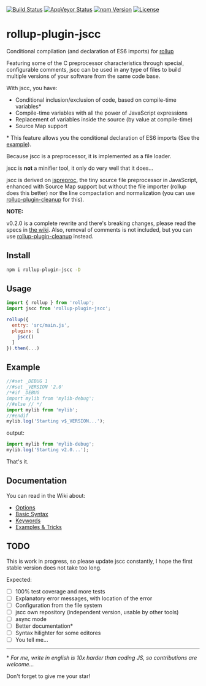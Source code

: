 [![Build Status][build-image]][build-url]
[![AppVeyor Status][wbuild-image]][wbuild-url]
[![npm Version][npm-image]][npm-url]
[![License][license-image]][license-url]

# rollup-plugin-jscc

Conditional compilation (and declaration of ES6 imports) for [rollup](http://rollupjs.org/)

Featuring some of the C preprocessor characteristics through special, configurable comments, jscc can be used in any type of files to build multiple versions of your software from the same code base.

With jscc, you have:

* Conditional inclusion/exclusion of code, based on compile-time variables*
* Compile-time variables with all the power of JavaScript expressions
* Replacement of variables inside the source (by value at compile-time)
* Source Map support

\* This feature allows you the conditional declaration of ES6 imports (See the [example](#example)).

Because jscc is a preprocessor, it is implemented as a file loader.

jscc is **not** a minifier tool, it only do very well that it does...

jscc is derived on [jspreproc](http://amarcruz.github.io/jspreproc), the tiny source file preprocessor in JavaScript, enhanced with Source Map support but without the file importer (rollup does this better) nor the line compactation and normalization (you can use [rollup-plugin-cleanup](https://github.com/aMarCruz/rollup-plugin-cleanup) for this).

**NOTE:**

v0.2.0 is a complete rewrite and there's breaking changes, please read the specs in [the wiki](https://github.com/aMarCruz/rollup-plugin-jscc/wiki).
Also, removal of comments is not included, but you can use [rollup-plugin-cleanup](https://github.com/aMarCruz/rollup-plugin-cleanup) instead.

## Install

```sh
npm i rollup-plugin-jscc -D
```

## Usage

```js
import { rollup } from 'rollup';
import jscc from 'rollup-plugin-jscc';

rollup({
  entry: 'src/main.js',
  plugins: [
    jscc()
  ]
}).then(...)
```

## Example

```js
//#set _DEBUG 1
//#set _VERSION '2.0'
/*#if _DEBUG
import mylib from 'mylib-debug';
//#else // */
import mylib from 'mylib';
//#endif
mylib.log('Starting v$_VERSION...');
```

output:

```js
import mylib from 'mylib-debug';
mylib.log('Starting v2.0...');
```

That's it.


## Documentation

You can read in the Wiki about:

- [Options](https://github.com/aMarCruz/rollup-plugin-jscc/wiki/Home)
- [Basic Syntax](https://github.com/aMarCruz/rollup-plugin-jscc/wiki/Syntax)
- [Keywords](https://github.com/aMarCruz/rollup-plugin-jscc/wiki/Keywords)
- [Examples & Tricks](https://github.com/aMarCruz/rollup-plugin-jscc/wiki/Examples)


## TODO

This is work in progress, so please update jscc constantly, I hope the first stable version does not take too long.

Expected:

- [ ] 100% test coverage and more tests
- [ ] Explanatory error messages, with location of the error
- [ ] Configuration from the file system
- [ ] jscc own repository (independent version, usable by other tools)
- [ ] async mode
- [ ] Better documentation*
- [ ] Syntax hilighter for some editores
- [ ] You tell me...

---

\* _For me, write in english is 10x harder than coding JS, so contributions are welcome..._


Don't forget to give me your star!


[build-image]:    https://img.shields.io/travis/aMarCruz/rollup-plugin-jscc.svg
[build-url]:      https://travis-ci.org/aMarCruz/rollup-plugin-jscc
[wbuild-image]:   https://img.shields.io/appveyor/ci/aMarCruz/rollup-plugin-jscc/master.svg?style=flat-square
[wbuild-url]:     https://ci.appveyor.com/project/aMarCruz/rollup-plugin-jscc/branch/master
[npm-image]:      https://img.shields.io/npm/v/rollup-plugin-jscc.svg
[npm-url]:        https://www.npmjs.com/package/rollup-plugin-jscc
[license-image]:  https://img.shields.io/npm/l/express.svg
[license-url]:    https://github.com/aMarCruz/rollup-plugin-jscc/blob/master/LICENSE
